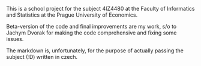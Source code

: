 This is a school project for the subject 4IZ4480 at the Faculty of Informatics and Statistics at the Prague University of Economics.

Beta-version of the code and final improvements are my work, s/o to Jachym Dvorak for making the code comprehensive and fixing some issues.

The markdown is, unfortunately, for the purpose of actually passing the subject (:D) written in czech. 
